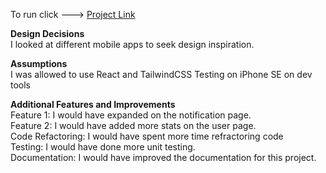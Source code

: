 To run click ---> [Project Link]() 

**Design Decisions**
<br>
I looked at different mobile apps to seek design inspiration.

**Assumptions**
<br>
I was allowed to use React and TailwindCSS
Testing on iPhone SE on dev tools

**Additional Features and Improvements**
<br>
Feature 1: I would have expanded on the notification page.<br>
Feature 2: I would have added more stats on the user page.<br>
Code Refactoring: I would have spent more time refractoring code<br>
Testing: I would have done more unit testing.<br>
Documentation: I would have improved the documentation for this project.<br>